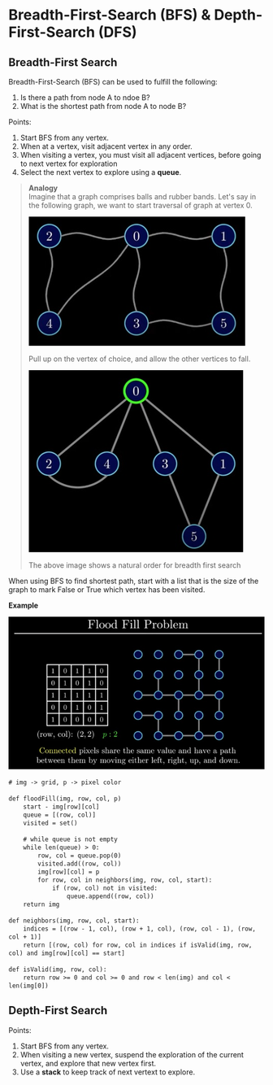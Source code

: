 # Breadth-First-Search (BFS) & Depth-First-Search (DFS)

## Breadth-First Search

Breadth-First-Search (BFS) can be used to fulfill the following:
1) Is there a path from node A to ndoe B?
2) What is the shortest path from node A to node B?

Points:
1) Start BFS from any vertex. 
2) When at a vertex, visit adjacent vertex in any order.
3) When visiting a vertex, you must visit all adjacent vertices, before going to next vertex for exploration
4) Select the next vertex to explore using a **queue**.

> __Analogy__  
> Imagine that a graph comprises balls and rubber bands. 
> Let's say in the following graph, we want to start traversal of graph at vertex 0. 
> 
> ![image](./src_img/bfs_1.jpg)
> 
> Pull up on the vertex of choice, and allow the other vertices to fall. 
> 
> ![image](./src_img/bfs_2.jpg)
> 
> The above image shows a natural order for breadth first search

When using BFS to find shortest path, start with a list that is the size of the graph to mark False or True which vertex has been visited.


__Example__

![image](./src_img/bfs_3.jpg)

```
# img -> grid, p -> pixel color

def floodFill(img, row, col, p)
    start - img[row][col]
    queue = [(row, col)]
    visited = set()

    # while queue is not empty
    while len(queue) > 0:   
        row, col = queue.pop(0)
        visited.add((row, col))
        img[row][col] = p
        for row, col in neighbors(img, row, col, start):
            if (row, col) not in visited:
                queue.append((row, col))
    return img

def neighbors(img, row, col, start):
    indices = [(row - 1, col), (row + 1, col), (row, col - 1), (row, col + 1)]
    return [(row, col) for row, col in indices if isValid(img, row, col) and img[row][col] == start]

def isValid(img, row, col):
    return row >= 0 and col >= 0 and row < len(img) and col < len(img[0])

```

## Depth-First Search

Points:
1) Start BFS from any vertex. 
2) When visiting a new vertex, suspend the exploration of the current vertex, and explore that new vertex first. 
3) Use a **stack** to keep track of next vertext to explore.